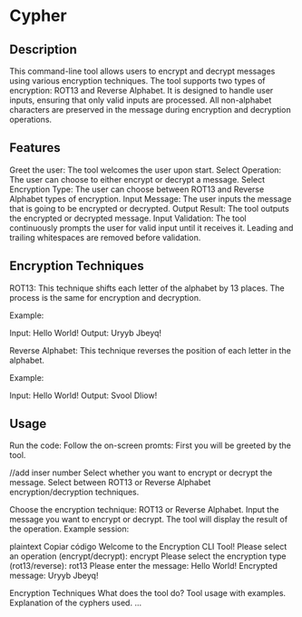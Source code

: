 # Cypher

## Description

This command-line tool allows users to encrypt and decrypt messages using various encryption techniques. The tool supports two types of encryption: ROT13 and Reverse Alphabet. It is designed to handle user inputs, ensuring that only valid inputs are processed. All non-alphabet characters are preserved in the message during encryption and decryption operations.

## Features

Greet the user: The tool welcomes the user upon start.
Select Operation: The user can choose to either encrypt or decrypt a message.
Select Encryption Type: The user can choose between ROT13 and Reverse Alphabet types of encryption.
Input Message: The user inputs the message that is going to be encrypted or decrypted.
Output Result: The tool outputs the encrypted or decrypted message.
Input Validation: The tool continuously prompts the user for valid input until it receives it. Leading and trailing whitespaces are removed before validation.

## Encryption Techniques

ROT13: This technique shifts each letter of the alphabet by 13 places. The process is the same for encryption and decryption.

Example:

Input: Hello World!
Output: Uryyb Jbeyq!

Reverse Alphabet: This technique reverses the position of each letter in the alphabet.

Example:

Input: Hello World!
Output: Svool Dliow!

## Usage

Run the code:
Follow the on-screen promts:
First you will be greeted by the tool. 

//add inser number
Select whether you want to encrypt or decrypt the message.
Select between ROT13 or Reverse Alphabet encryption/decryption techniques.



Choose the encryption technique: ROT13 or Reverse Alphabet.
Input the message you want to encrypt or decrypt.
The tool will display the result of the operation.
Example session:

plaintext
Copiar código
Welcome to the Encryption CLI Tool!
Please select an operation (encrypt/decrypt): encrypt
Please select the encryption type (rot13/reverse): rot13
Please enter the message: Hello World!
Encrypted message: Uryyb Jbeyq!

Encryption Techniques
What does the tool do?
Tool usage with examples.
Explanation of the cyphers used. ...